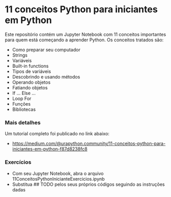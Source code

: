 # 11 conceitos Python para iniciantes em Python

Este repositório contém um Jupyter Notebook com 11 conceitos importantes para quem está começando a aprender Python. Os conceitos tratados são:

  - Como preparar seu computador
  - Strings
  - Variáveis
  - Built-in functions
  - Tipos de variáveis
  - Descobrindo e usando métodos
  - Operando objetos
  - Fatiando objetos
  - If ... Else ...
  - Loop For
  - Funções
  - Bibliotecas

### Mais detalhes

Um tutorial completo foi publicado no link abaixo:

  - https://medium.com/@urapython.community/11-conceitos-python-para-iniciantes-em-python-f87d8238fc8
  
### Exercícios

 - Com seu Jupyter Notebook, abra o arquivo 11ConceitosPythonInicianteExercicios.ipynb
 - Substitua ## TODO pelos seus próprios códigos seguindo as instruções dadas
